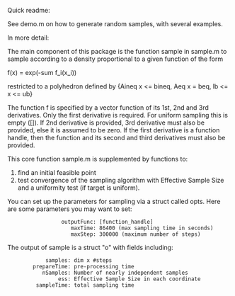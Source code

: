 Quick readme: 

See demo.m on how to generate random samples, with several examples.

In more detail:

The main component of this package is the function 
sample in sample.m
to sample according to a density proportional to a given function of the form 

f(x) = exp(-sum f_i(x_i)) 

restricted to a polyhedron defined by
{Aineq x <= bineq, Aeq x = beq, lb <= x <= ub}

The function f is specified by a vector function of its 1st, 2nd and 3rd derivatives.
Only the first derivative is required. For uniform sampling this is empty ([]).
If 2nd derivative is provided, 3rd derivative must also be provided, else it is assumed to be zero.
If the first derivative is a function handle, then the function and its second and third derivatives must also be provided.

This core function sample.m is supplemented by functions to: 
1. find an initial feasible point 
2. test convergence of the sampling algorithm with Effective Sample Size and a uniformity test (if target is uniform).

You can set up the parameters for sampling via a struct called opts. Here are some parameters you may want to set:

                     outputFunc: [function_handle]
                        maxTime: 86400 (max sampling time in seconds)
                        maxStep: 300000 (maximum number of steps)

 
The output of sample is a struct "o" with fields including:

                samples: dim x #steps
            prepareTime: pre-processing time
               nSamples: Number of nearly independent samples
                    ess: Effective Sample Size in each coordinate
             sampleTime: total sampling time


